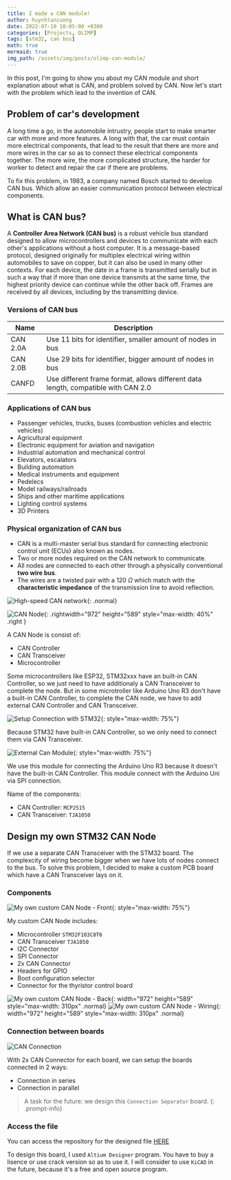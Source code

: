 ```yaml
---
title: I made a CAN module!
author: huynhtancuong
date: 2022-07-10 10:05:00 +0300
categories: [Projects, OLIMP]
tags: [stm32, can bus]
math: true
mermaid: true
img_path: /assets/img/posts/olimp-can-module/
---
```


In this post, I'm going to show you about my CAN module and short explanation about what is CAN, and problem solved by CAN. Now let's start with the problem which lead to the invention of CAN.

## Problem of car's development

A long time a go, in the automobile intrustry, people start to make smarter car with more and more features. A long with that, the car must contain more electrical components, that lead to the result that there are more and more wires in the car so as to connect these electrical components together. The more wire, the more complicated structure, the harder for worker to detect and repair the car if there are problems.

To fix this problem, in 1983, a company named Bosch started to develop CAN bus. Which allow an easier communication protocol between electrical components.

## What is CAN bus? 

A **Controller Area Network (CAN bus)** is a robust vehicle bus standard designed to allow microcontrollers and devices to communicate with each other's applications without a host computer. It is a message-based protocol, designed originally for multiplex electrical wiring within automobiles to save on copper, but it can also be used in many other contexts. For each device, the date in a frame is transmitted serially but in such a way that if more than one device transmits at the same time, the highest priority device can continue while the other back off. Frames are received by all devices, including by the transmitting device.

### Versions of CAN bus

| Name     | Description                                                                       |
| -------- | --------------------------------------------------------------------------------- |
| CAN 2.0A | Use 11 bits for identifier, smaller amount of nodes in bus                     |
| CAN 2.0B | Use 29 bits for identifier, bigger amount of nodes in bus                      |
| CANFD    | Use different frame format, allows different data length, compatible with CAN 2.0 |

### Applications of CAN bus

* Passenger vehicles, trucks, buses (combustion vehicles and electric vehicles)
* Agricultural equipment
* Electronic equipment for aviation and navigation
* Industrial automation and mechanical control
* Elevators, escalators
* Building automation
* Medical instruments and equipment
* Pedelecs
* Model railways/railroads
* Ships and other maritime applications
* Lighting control systems
* 3D Printers

### Physical organization of CAN bus

* CAN is a multi-master serial bus standard for connecting electronic control unit (ECUs) also known as nodes. 
* Two or more nodes required on the CAN network to communicate. 
* All nodes are connected to each other through a physically conventional **two wire bus**.
* The wires are a twisted pair with a 120 $\Omega$ which match with the **characteristic impedance** of the transmission line to avoid reflection.

![High-speed CAN network](CAN_ISO11898-2_Network.png){: .normal}


![CAN Node](CAN_Node.png){: .rightwidth="972" height="589" style="max-width: 40%" .right } 

A CAN Node is consist of:
* CAN Controller
* CAN Transceiver
* Microcontroller

Some microcontrollers like ESP32, STM32xxx have an built-in CAN Controller, so we just need to have additionaly a CAN Transceiver to complete the node. But in some microtroller like Arduino Uno R3 don't have a built-in CAN Controller, to complete the CAN node, we have to add external CAN Controller and CAN Transceiver. 

![Setup Connection with STM32](can-connection-stm32.jpg){: style="max-width: 75%"}

Because STM32 have built-in CAN Controller, so we only need to connect them via CAN Transceiver.

![External Can Module](external-can-module.jpg){: style="max-width: 75%"}

We use this module for connecting the Arduino Uno R3 because it doesn't have the built-in CAN Controller. This module connect with the Arduino Uni via SPI connection.

Name of the components: 
* CAN Controller: `MCP2515`
* CAN Transceiver: `TJA1050`

## Design my own STM32 CAN Node

If we use a separate CAN Transceiver with the STM32 board. The complexcity of wiring become bigger when we have lots of nodes connect to the bus. To solve this problem, I decided to make a custom PCB board which have a CAN Transceiver lays on it.


### Components

![My own custom CAN Node - Front](my-custom-can-node-front.jpg){: style="max-width: 75%"}

My custom CAN Node includes: 
* Microcontroller `STM32F103C8T6`
* CAN Transceiver `TJA1050`
* I2C Connector 
* SPI Connector
* 2x CAN Connector
* Headers for GPIO
* Boot configuration selector
* Connector for the thyristor control board

![My own custom CAN Node - Back](my-custom-can-node-back.jpg){: width="972" height="589" style="max-width: 310px" .normal}
![My own custom CAN Node - Wiring](my-custom-can-node-wiring.jpg){: width="972" height="589" style="max-width: 310px" .normal} 

### Connection between boards

![CAN Connection](physical-can-bus-2.jpg)

With 2x CAN Connector for each board, we can setup the boards connected in 2 ways:
* Connection in series
* Connection in parallel

> A task for the future:  we design this `Connection Separator` board.
{: .prompt-info}

### Access the file

You can access the repository for the designed file [HERE](https://github.com/huynhtancuong/Prj_Olymp_ReflowOven_CANNode_STM32)

To design this board, I used `Altium Designer` program. You have to buy a lisence or use crack version so as to use it. I will consider to use `KiCAD` in the future, because it's a free and open source program.
